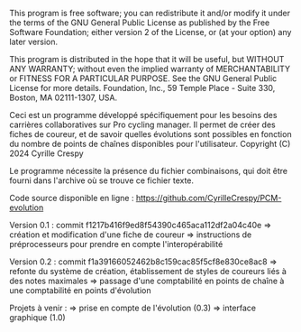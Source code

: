 This program is free software; you can redistribute it and/or
modify it under the terms of the GNU General Public License
as published by the Free Software Foundation; either version 2
of the License, or (at your option) any later version.

This program is distributed in the hope that it will be useful,
but WITHOUT ANY WARRANTY; without even the implied warranty of
MERCHANTABILITY or FITNESS FOR A PARTICULAR PURPOSE.  See the
GNU General Public License for more details.
Foundation, Inc., 59 Temple Place - Suite 330, Boston, MA  02111-1307, USA.

Ceci est un programme développé spécifiquement pour les besoins des carrières collaboratives
sur Pro cycling manager. Il permet de créer des fiches de coureur, et de savoir quelles évolutions
sont possibles en fonction du nombre de points de chaînes disponibles pour l'utilisateur.
Copyright (C) 2024  Cyrille Crespy

Le programme nécessite la présence du fichier combinaisons, qui doit être fourni dans l'archive où se trouve ce fichier texte.

Code source disponible en ligne : https://github.com/CyrilleCrespy/PCM-evolution

Version 0.1 : commit f1217b416f9ed8f54390c465aca112df2a04c40e
=> création et modification d'une fiche de coureur
=> instructions de préprocesseurs pour prendre en compte l'interopérabilité

Version 0.2 : commit f1a39166052462b8c159cac85f5cf8e830ce8ac8
=> refonte du système de création, établissement de styles de coureurs liés à des notes maximales
=> passage d'une comptabilité en points de chaîne à une comptabilité en points d'évolution

Projets à venir :
=> prise en compte de l'évolution (0.3)
=> interface graphique (1.0)
